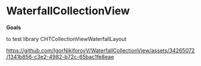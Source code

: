 # WaterfallCollectionView

**Goals**

 to test library CHTCollectionViewWaterfallLayout

https://github.com/IgorNikiforovV/WaterfallCollectionView/assets/34265072/1341b856-c3e2-4982-b72c-65bac1fe8eae
